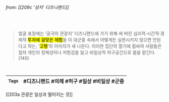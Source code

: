 
###### from: [[209c '성지' 디즈니랜드]]

<br/>

>얼굴 표정에는 ‘궁극의 관광지’ 디즈니랜드에 가기 위해 써 버린 심리적·시간적·경제적 <mark class="hltr-blue">투자에 걸맞은 체험</mark>을 이 대군중 속에서 어떻게든 실현시키지 않으면 안된다고 하는, ‘<mark class="hltr-green">고행</mark>’의 이미지가 새 나온다. 이러한 집단의 열기에 휩싸여 사람들은 점차 개인의 정체성이나 저항감을 잃고 비일상적 허구공간으로 몸을 맡긴다. (140) 

<br/>

| <small> Tags </small> | #디즈니랜드 #의례 #허구 #일상 #비일상 #군중 |
| --- | --- |

[[203a 관광은 일상과 떨어지는 것]]